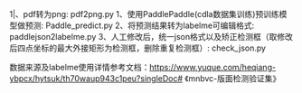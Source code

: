 1|、pdf转为png: pdf2png.py
1、使用PaddlePaddle(cdla数据集训练)预训练模型做预测: Paddle_predict.py
2、将预测结果转为labelme可编辑格式: paddlejson2labelme.py
3、人工修改后，统一json格式以及矫正检测框（取修改后四点坐标的最大外接矩形为检测框，删除重复检测框）: check_json.py

数据来源及labelme使用详情参考文档：https://www.yuque.com/heqiang-ybpcx/hytsuk/th70waup943c1peu?singleDoc# 《mnbvc-版面检测验证集》

